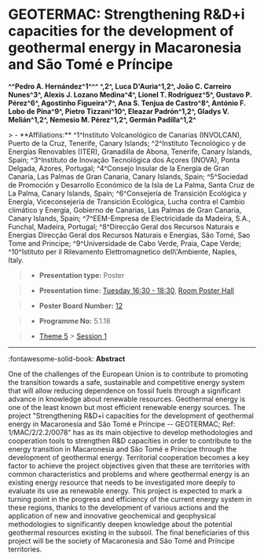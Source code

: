 # GEOTERMAC: Strengthening R&D+i capacities for the development of geothermal energy in Macaronesia and São Tomé e Príncipe

**^^Pedro A. Hernández^1^^^ ^,2^, Luca D'Auria^1,2^, João C. Carreiro Nunes^3^, Alexis J. Lozano Medina^4^, Lionel T. Rodríguez^5^, Gustavo P. Pérez^6^, Agostinho Figueira^7^, Ana S. Tenjua de Castro^8^, António F. Lobo de Pina^9^, Pietro Tizzani^10^, Eleazar Padrón^1,2^, Gladys V. Melián^1,2^, Nemesio M. Pérez^1,2^, Germán Padilla^1,2^**

<!-- more -->> - **Affiliations:** ^1^Instituto Volcanológico de Canarias (INVOLCAN), Puerto de la Cruz, Tenerife, Canary Islands; ^2^Instituto Tecnológico y de Energías Renovables (ITER), Granadilla de Abona, Tenerife, Canary Islands, Spain; ^3^Instituto de Inovação Tecnológica dos Açores (INOVA), Ponta Delgada, Azores, Portugal; ^4^Consejo Insular de la Energía de Gran Canaria, Las Palmas de Gran Canaria, Canary Islands, Spain; ^5^Sociedad de Promoción y Desarrollo Económico de la Isla de La Palma, Santa Cruz de La Palma, Canary Islands, Spain; ^6^Consejería de Transición Ecológica y Energía, Viceconsejeria de Transición Ecológica, Lucha contra el Cambio climático y Energía, Gobierno de Canarias, Las Palmas de Gran Canaria, Canary Islands, Spain; ^7^EEM-Empresa de Electricidade da Madeira, S.A., Funchal, Madeira, Portugal; ^8^Direcção Geral dos Recursos Naturais e Energias Direcção Geral dos Recursos Naturais e Energias, São Tomé, Sao Tome and Principe; ^9^Universidade de Cabo Verde, Praia, Cape Verde; ^10^Istituto per il Rilevamento Elettromagnetico dell\'Ambiente, Naples, Italy. 

> - **Presentation type:** Poster

> - **Presentation time:** [Tuesday 16:30 - 18:30](../sessions_comparison.md#__tabbed_2_6), [Room Poster Hall](../maps_venue.md#__tabbed_1_1)

> - **Poster Board Number:** [12](../map_poster_boards.md#tuesday)

> - **Programme No:** 5.1.18

> - [Theme 5](../theme5.md) > [Session 1](../sessions/session-5-1.md)

--- 

:fontawesome-solid-book: **Abstract**

One of the challenges of the European Union is to contribute to promoting the transition towards a safe, sustainable and competitive energy system that will allow reducing dependence on fossil fuels through a significant advance in knowledge about renewable resources. Geothermal energy is one of the least known but most efficient renewable energy sources. The project "Strengthening R&D+i capacities for the development of geothermal energy in Macaronesia and São Tomé e Príncipe -- GEOTERMAC; Ref: 1/MAC/2/2.2/0078" has as its main objective to develop methodologies and cooperation tools to strengthen R&D capacities in order to contribute to the energy transition in Macaronesia and São Tomé e Príncipe through the development of geothermal energy. Territorial cooperation becomes a key factor to achieve the project objectives given that these are territories with common characteristics and problems and where geothermal energy is an existing energy resource that needs to be investigated more deeply to evaluate its use as renewable energy. This project is expected to mark a turning point in the progress and efficiency of the current energy system in these regions, thanks to the development of various actions and the application of new and innovative geochemical and geophysical methodologies to significantly deepen knowledge about the potential geothermal resources existing in the subsoil. The final beneficiaries of this project will be the society of Macaronesia and São Tomé and Príncipe territories. 

